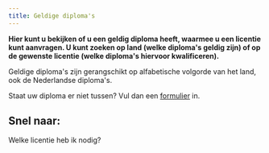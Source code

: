 ```yaml
---
title: Geldige diploma's
---
```


**Hier kunt u bekijken of u een geldig diploma heeft, waarmee u een licentie kunt aanvragen. U kunt zoeken op land (welke diploma's geldig zijn) of op de gewenste licentie (welke diploma's hiervoor kwalificeren).**

Geldige diploma's zijn gerangschikt op alfabetische volgorde van het land, ook de Nederlandse diploma's.

Staat uw diploma er niet tussen? Vul dan een [formulier](/wat-wij-doen/formulieren) in.

<ModuleLoader skeleton="NN--- -- =========N-----  =========N==NN--- ---     -----N====N-----------------N-----------------N-----------------N"
url="https://erkenningen-module-certificates-info.netlify.app"></ModuleLoader>

## Snel naar:

<LinkButtonContainer>
<LinkButton to="/licenties/welke-licentie-heb-ik-nodig">Welke licentie heb ik nodig?</LinkButton>
</LinkButtonContainer>
